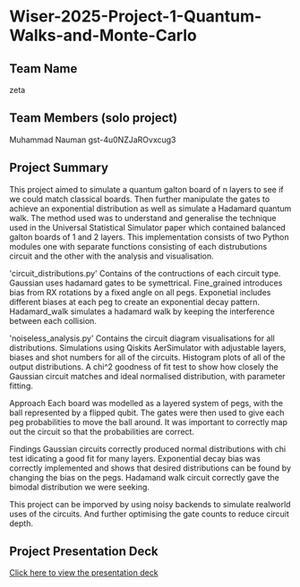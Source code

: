 # Wiser-2025-Project-1-Quantum-Walks-and-Monte-Carlo
## Team Name
zeta

## Team Members (solo project)
Muhammad Nauman gst-4u0NZJaROvxcug3

## Project Summary 

This project aimed to  simulate a quantum galton board of n layers to see if we  could match classical boards. Then further manipulate the gates to achieve an exponential distribution as well as simulate a Hadamard quantum walk. The method used was to understand and generalise the technique used in the Universal Statistical Simulator paper which contained balanced galton boards of  1 and 2 layers. 
This implementation consists of two Python modules one with separate functions consisting of each distrubutions circuit and the other with the analysis and visualisation. 

'circuit_distributions.py'
Contains of the contructions of each circuit type.
Gaussian uses hadamard gates to be symettrical.
Fine_grained introduces bias from RX rotations by a fixed angle on all pegs.
Exponetial includes different biases at each peg to create an exponential decay pattern.
Hadamard_walk simulates a hadamard walk by keeping the interference between each collision.

'noiseless_analysis.py'
Contains the circuit diagram visualisations for all distributions.
Simulations using Qiskits AerSimulator with adjustable layers, biases and shot numbers for all of the circuits.
Histogram plots of all of the output distributions.
A chi^2 goodness of fit test to show how closely the Gaussian circuit matches and ideal normalised distribution, with parameter fitting.

Approach
Each board was modelled as a layered system of pegs, with the ball represented by a flipped qubit.
The gates were then used to give each peg probabilities to move the ball around. It was important to correctly map out the circuit so that the probabilities are correct.

Findings
Gaussian circuits correctly produced normal distributions with chi test idicating a good fit for many layers.
Exponential decay bias was correctly implemented and shows that desired distributions can be found by changing the bias on the pegs.
Hadamand walk circuit correctly gave the bimodal distribution we were seeking.

This project can be imporved by using noisy backends to simulate realworld uses of the circuits. And further optimising the gate counts to reduce circuit depth.

## Project Presentation Deck

[Click here to view the presentation deck](./Project%20presentation%20-%20Muhammad%20Nauman.pdf)
